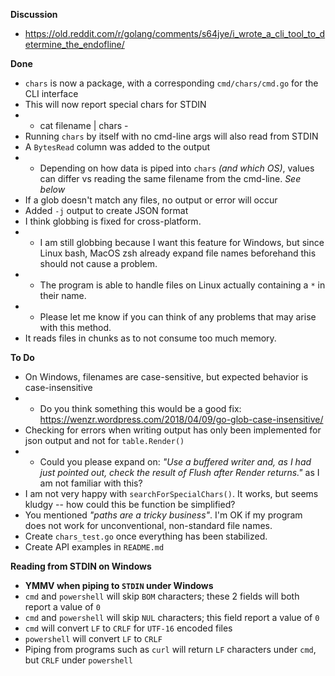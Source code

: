 **Discussion**

* https://old.reddit.com/r/golang/comments/s64jye/i_wrote_a_cli_tool_to_determine_the_endofline/

**Done**

* `chars` is now a package, with a corresponding `cmd/chars/cmd.go` for the CLI interface
* This will now report special chars for STDIN
* * cat filename | chars -
* Running `chars` by itself with no cmd-line args will also read from STDIN
* A `BytesRead` column was added to the output
* * Depending on how data is piped into `chars` *(and which OS)*, values can differ vs reading the same filename from the cmd-line. *See below*
* If a glob doesn't match any files, no output or error will occur
* Added `-j` output to create JSON format
* I think globbing is fixed for cross-platform.  
* * I am still globbing because I want this feature for Windows, but since Linux bash, MacOS zsh already expand file names beforehand this should not cause a problem.
* * The program is able to handle files on Linux actually containing a `*` in their name. 
* * Please let me know if you can think of any problems that may arise with this method.
* It reads files in chunks as to not consume too much memory.

**To Do**
* On Windows, filenames are case-sensitive, but expected behavior is case-insensitive
* * Do you think something this would be a good fix: https://wenzr.wordpress.com/2018/04/09/go-glob-case-insensitive/
* Checking for errors when writing output has only been implemented for json output and not for `table.Render()`
* * Could you please expand on: *"Use a buffered writer and, as I had just pointed out, check the result of Flush after Render returns."* as I am not familiar with this?
* I am not very happy with `searchForSpecialChars()`.  It works, but seems kludgy -- how could this be function be simplified?
* You mentioned *"paths are a tricky business"*. I'm OK if my program does not work for unconventional, non-standard file names.
* Create `chars_test.go` once everything has been stabilized.
* Create API examples in `README.md`

**Reading from STDIN on Windows**
* **YMMV when piping to `STDIN` under Windows**
* `cmd` and `powershell` will skip `BOM` characters; these 2 fields will both report a value of `0`
* `cmd` and `powershell` will skip `NUL` characters; this field report a value of `0`
* `cmd` will convert `LF` to `CRLF` for `UTF-16` encoded files
* `powershell` will convert `LF` to `CRLF`
* Piping from programs such as `curl` will return `LF` characters under `cmd`, but `CRLF` under `powershell`

